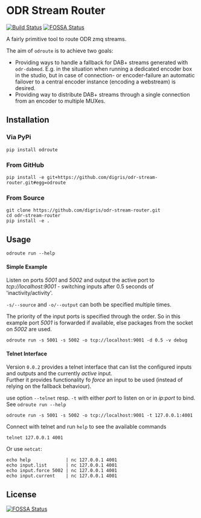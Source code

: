 # ODR Stream Router

[![Build Status](https://travis-ci.org/digris/odr-stream-router.svg?branch=master)](https://travis-ci.org/digris/odr-stream-router)
[![FOSSA Status](https://app.fossa.io/api/projects/git%2Bgithub.com%2Fdigris%2Fodr-stream-router.svg?type=shield)](https://app.fossa.io/projects/git%2Bgithub.com%2Fdigris%2Fodr-stream-router?ref=badge_shield)

A fairly primitive tool to route ODR zmq streams.

The aim of `odroute` is to achieve two goals:

 - Providing ways to handle a fallback for DAB+ streams generated with `odr-dabmod`.
   E.g. in the situation when running a dedicated encoder box in the studio, but in case of connection- or
   encoder-failure an automatic failover to a central encoder instance (encoding a webstream) is desired.
 - Providing way to distribute DAB+ streams through a single connection from an encoder to multiple MUXes.


## Installation


### Via PyPi

    pip install odroute

    
### From GitHub

    pip install -e git+https://github.com/digris/odr-stream-router.git#egg=odroute

    
### From Source

    git clone https://github.com/digris/odr-stream-router.git
    cd odr-stream-router
    pip install -e .


## Usage

    odroute run --help

#### Simple Example

Listen on ports *5001* and *5002* and output the active port to *tcp://localhost:9001* - switching
inputs after 0.5 seconds of 'inactivity/activity'.

`-s/--source` and `-o/--output` can both be specified multiple times.

The priority of the input ports is specified through the order. So in this example port *5001* is forwarded if
available, else packages from the socket on *5002* are used.

    odroute run -s 5001 -s 5002 -o tcp://localhost:9001 -d 0.5 -v debug

#### Telnet Interface

Version `0.0.2` provides a telnet interface that can list the configured inputs and outputs and the currently
*active* input.  
Further it provides functionality fo *force* an input to be used (instead of relying on the fallback 
behaviour).


use option `--telnet` resp. `-t` with either *port* to listen on or in *ip:port* to bind.  
See `odroute run --help`

    odroute run -s 5001 -s 5002 -o tcp://localhost:9001 -t 127.0.0.1:4001
    
Connect with telnet and run `help` to see the available commands

    telnet 127.0.0.1 4001
    
Or use `netcat`:

    echo help             | nc 127.0.0.1 4001
    echo input.list       | nc 127.0.0.1 4001
    echo input.force 5002 | nc 127.0.0.1 4001
    echo input.current    | nc 127.0.0.1 4001



## License
[![FOSSA Status](https://app.fossa.io/api/projects/git%2Bgithub.com%2Fdigris%2Fodr-stream-router.svg?type=large)](https://app.fossa.io/projects/git%2Bgithub.com%2Fdigris%2Fodr-stream-router?ref=badge_large)